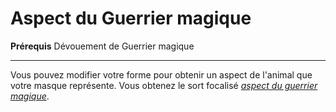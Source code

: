 # Aspect du Guerrier magique

<p><span id="ctl00_MainContent_DetailedOutput"><strong>Prérequis</strong> Dévouement de Guerrier magique<br></span></p>
<hr>
<p>Vous pouvez modifier votre forme pour obtenir un aspect de l'animal que votre masque représente. Vous obtenez le sort focalisé <a href="https://2e.aonprd.com/Spells.aspx?ID=547"><em>aspect du guerrier magique</em></a>.&nbsp;</p>
